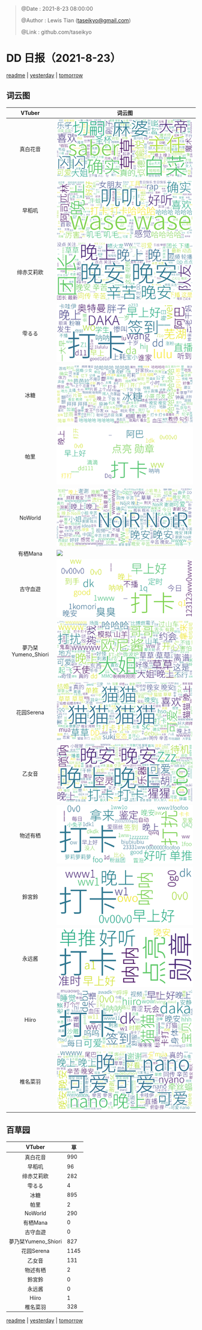 > @Date    : 2021-8-23 08:00:00
>
> @Author  : Lewis Tian (taseikyo@gmail.com)
>
> @Link    : github.com/taseikyo

# DD 日报（2021-8-23）

[readme](../README.md) | [yesterday](2021-8-22.md) | [tomorrow](2021-8-24.md)

## 词云图

|VTuber|词云图|
|:-:|-|
|真白花音|![](../../images/daily/21402309_2021-8-23_purge_wordcloud.png)|
|早稻叽|![](../../images/daily/41682_2021-8-23_purge_wordcloud.png)|
|绯赤艾莉欧|![](../../images/daily/21396545_2021-8-23_purge_wordcloud.png)|
|雫るる|![](../../images/daily/21013446_2021-8-23_purge_wordcloud.png)|
|冰糖|![](../../images/daily/876396_2021-8-23_purge_wordcloud.png)|
|帕里|![](../../images/daily/4895312_2021-8-23_purge_wordcloud.png)|
|NoWorld|![](../../images/daily/21448649_2021-8-23_purge_wordcloud.png)|
|有栖Mana|![](../../images/daily/6542258_2021-8-23_purge_wordcloud.png)|
|古守血遊|![](../../images/daily/8725120_2021-8-23_purge_wordcloud.png)|
|夢乃栞Yumeno_Shiori|![](../../images/daily/14052636_2021-8-23_purge_wordcloud.png)|
|花园Serena|![](../../images/daily/14327465_2021-8-23_purge_wordcloud.png)|
|乙女音|![](../../images/daily/21320551_2021-8-23_purge_wordcloud.png)|
|物述有栖|![](../../images/daily/21449083_2021-8-23_purge_wordcloud.png)|
|鈴宮鈴|![](../../images/daily/21685677_2021-8-23_purge_wordcloud.png)|
|永远酱|![](../../images/daily/21701071_2021-8-23_purge_wordcloud.png)|
|Hiiro|![](../../images/daily/21919321_2021-8-23_purge_wordcloud.png)|
|椎名菜羽|![](../../images/daily/22347054_2021-8-23_purge_wordcloud.png)|

## 百草园

|VTuber|草|
|:-:|-|
|真白花音|990|
|早稻叽|96|
|绯赤艾莉欧|282|
|雫るる|4|
|冰糖|895|
|帕里|2|
|NoWorld|290|
|有栖Mana|0|
|古守血遊|0|
|夢乃栞Yumeno_Shiori|827|
|花园Serena|1145|
|乙女音|131|
|物述有栖|2|
|鈴宮鈴|0|
|永远酱|0|
|Hiiro|1|
|椎名菜羽|328|

[readme](../README.md) | [yesterday](2021-8-22.md) | [tomorrow](2021-8-24.md)
